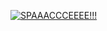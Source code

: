 [![SPAAACCCEEEE!!!](https://img.youtube.com/vi/g1Sq1Nr58hM/0.jpg)](https://www.youtube.com/watch?v=g1Sq1Nr58hM)
